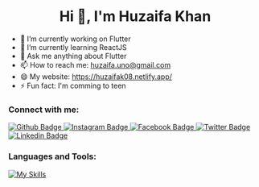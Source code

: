  <h1 align="center">Hi 👋, I'm Huzaifa Khan</h1>

- 🔭 I’m currently working on Flutter
- 🌱 I’m currently learning ReactJS
- 💬 Ask me anything about Flutter 
- 📫 How to reach me: huzaifa.uno@gmail.com
- 😄 My website: https://huzaifak08.netlify.app/
- ⚡ Fun fact: I'm comming to teen
  
### Connect with me:
<div id="badges">
  <a href="https://github.com/huzaifak08">
    <img src="https://img.shields.io/badge/Github-white?style=for-the-badge&logo=Github&logoColor=black" alt="Github Badge"/>
  </a>
   <a href="https://www.instagram.com/huzaifak_08">
    <img src="https://img.shields.io/badge/Instagram-purple?style=for-the-badge&logo=instagram&logoColor=white" alt="Instagram Badge"/>
  </a>
   <a href="https://www.facebook.com/huzaifak08">
    <img src="https://img.shields.io/badge/Facebook-blue?style=for-the-badge&logo=facebook&logoColor=white" alt="Facebook Badge"/>
  </a>
   <a href="https://twitter.com/huzaifak08">
    <img src="https://img.shields.io/badge/Twitter-blue?style=for-the-badge&logo=twitter&logoColor=white" alt="Twitter Badge"/>
  </a>
   <a href="https://www.linkedin.com/in/huzaifak08">
    <img src="https://img.shields.io/badge/Linkedin-blue?style=for-the-badge&logo=linkedin&logoColor=white" alt="Linkedin Badge"/>
  </a>
</div>

### Languages and Tools:
[![My Skills](https://skillicons.dev/icons?i=flutter,dart,firebase,nodejs,swift,javascript,java,c,mongodb,mysql,python,aws,html,css,react,github,git,postman,figma&perline=5)](https://skillicons.dev)

<br>

